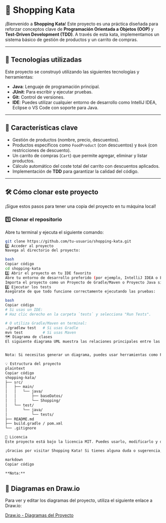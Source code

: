 # 🛒 **Shopping Kata**

¡Bienvenido a **Shopping Kata**! Este proyecto es una práctica diseñada para reforzar conceptos clave de **Programación Orientada a Objetos (OOP)** y **Test-Driven Development (TDD)**. A través de esta kata, implementamos un sistema básico de gestión de productos y un carrito de compras.

---

## 🚀 **Tecnologías utilizadas**

Este proyecto se construyó utilizando las siguientes tecnologías y herramientas:

- **Java**: Lenguaje de programación principal.
- **JUnit**: Para escribir y ejecutar pruebas.
- **Git**: Control de versiones.
- **IDE**: Puedes utilizar cualquier entorno de desarrollo como IntelliJ IDEA, Eclipse o VS Code con soporte para Java.

---

## 🎯 **Características clave**

- Gestión de productos (nombre, precio, descuentos).
- Productos específicos como `FoodProduct` (con descuentos) y `Book` (con restricciones de descuento).
- Un carrito de compras (`Cart`) que permite agregar, eliminar y listar productos.
- Cálculo automático del coste total del carrito con descuentos aplicados.
- Implementación de **TDD** para garantizar la calidad del código.

---

## 🛠️ **Cómo clonar este proyecto**

¡Sigue estos pasos para tener una copia del proyecto en tu máquina local!

### 1️⃣ **Clonar el repositorio**
Abre tu terminal y ejecuta el siguiente comando:

```bash
git clone https://github.com/tu-usuario/shopping-kata.git
2️⃣ Acceder al proyecto
Navega al directorio del proyecto:

bash
Copiar código
cd shopping-kata
3️⃣ Abrir el proyecto en tu IDE favorito
Abre tu entorno de desarrollo preferido (por ejemplo, IntelliJ IDEA o Eclipse).
Importa el proyecto como un Proyecto de Gradle/Maven o Proyecto Java simple (según tu configuración).
4️⃣ Ejecutar los tests
Asegúrate de que todo funcione correctamente ejecutando las pruebas:

bash
Copiar código
# Si usas un IDE:
# Haz clic derecho en la carpeta `tests` y selecciona "Run Tests".

# O utiliza Gradle/Maven en terminal:
./gradlew test   # Si usas Gradle
mvn test         # Si usas Maven
🗺️ Diagrama de clases
El siguiente diagrama UML muestra las relaciones principales entre las clases:


Nota: Si necesitas generar un diagrama, puedes usar herramientas como PlantUML o Lucidchart. Guarda el diagrama en el directorio del proyecto e incluye su ruta en este README.

💡 Estructura del proyecto
plaintext
Copiar código
shopping-kata/
├── src/
│   ├── main/
│   │   └── java/
│   │       ├── baseDatos/         
│   │       └── Shopping/          
│   └── test/
│       └── java/
│           └── tests/          
├── README.md                   
├── build.gradle / pom.xml      
└── .gitignore                 

📄 Licencia
Este proyecto está bajo la licencia MIT. Puedes usarlo, modificarlo y distribuirlo libremente.

¡Gracias por visitar Shopping Kata! Si tienes alguna duda o sugerencia, no dudes en abrir un issue o contactarme directamente. 🚀

markdown
Copiar código

**Nota:**  

```

## 📝 Diagramas en Draw.io

Para ver y editar los diagramas del proyecto, utiliza el siguiente enlace a Draw.io:

[Draw.io - Diagramas del Proyecto](https://app.diagrams.net/#)





